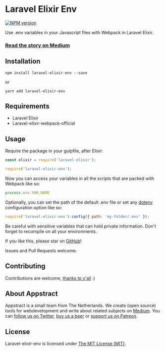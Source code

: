 # Laravel Elixir Env

[![NPM version][npm-image]][npm-url]

Use .env variables in your Javascript files with Webpack in Laravel Elixir.

### [Read the story on Medium](https://medium.com/appstract/environment-variables-in-javascript-with-laravel-elixir-593df994d765)

## Installation

`
npm install laravel-elixir-env --save
`

or

`
yarn add laravel-elixir-env
`

## Requirements

- Laravel Elixir
- Laravel-elixir-webpack-official


## Usage

Require the package in your gulpfile, after Elixir:

```javascript
const elixir = require('laravel-elixir');

require('laravel-elixir-env');
```

Now you can access your variables in all the scripts that are packed with Webpack like so:

```javascript
process.env.VAR_NAME
```

Optionally, you can set the path of the default .env file or set any [dotenv](https://www.npmjs.com/package/dotenv#options) configuration option like so:

```javascript 
require('laravel-elixir-env').config({ path: 'my-folder/.env' });
```

Be careful with sensitive variables that can hold private information. Don't forget to recompile on all your environments. 

If you like this, please star on [GitHub](https://github.com/appstract/laravel-elixir-env)!

Issues and Pull Requests welcome.

## Contributing

Contributions are welcome, [thanks to y'all](https://github.com/appstract/laravel-elixir-env/graphs/contributors) :)

## About Appstract

Appstract is a small team from The Netherlands. We create (open source) tools for webdevelopment and write about related subjects on [Medium](https://medium.com/appstract). You can [follow us on Twitter](https://twitter.com/teamappstract), [buy us a beer](https://www.paypal.me/teamappstract/10) or [support us on Patreon](https://www.patreon.com/appstract).

## License

Laravel-elixir-env is licensed under [The MIT License (MIT)](LICENSE.md). 

[npm-url]: https://www.npmjs.com/package/laravel-elixir-env
[npm-image]: https://badge.fury.io/js/laravel-elixir-env.svg
